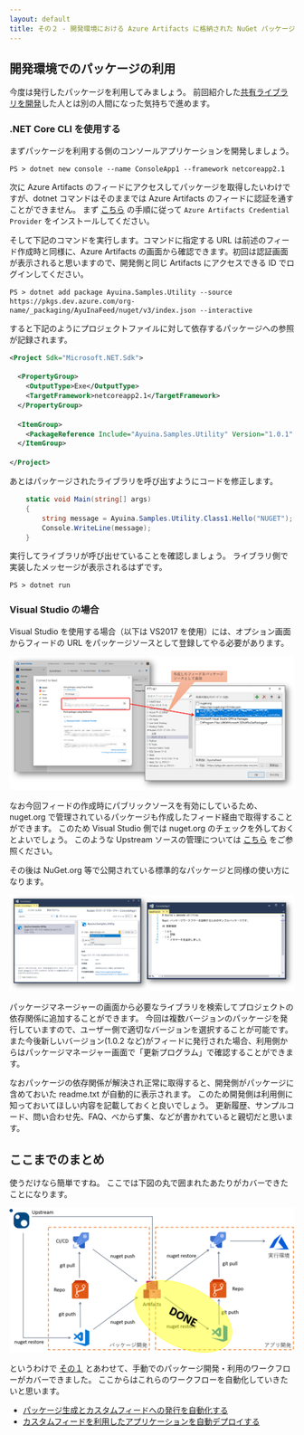 ```yaml
---
layout: default
title: その２ - 開発環境における Azure Artifacts に格納された NuGet パッケージの利用
---
```


## 開発環境でのパッケージの利用

今度は発行したパッケージを利用してみましょう。
前回紹介した[共有ライブラリを開発](./contents1.md)した人とは別の人間になった気持ちで進めます。

### .NET Core CLI を使用する

まずパッケージを利用する側のコンソールアプリケーションを開発しましょう。

```pwsh
PS > dotnet new console --name ConsoleApp1 --framework netcoreapp2.1
```

次に Azure Artifacts のフィードにアクセスしてパッケージを取得したいわけですが、dotnet コマンドはそのままでは Azure Artifacts のフィードに認証を通すことができません。
まず 
[こちら](https://docs.microsoft.com/ja-jp/azure/devops/artifacts/nuget/dotnet-exe?view=azure-devops)
の手順に従って `Azure Artifacts Credential Provider` をインストールしてください。

そして下記のコマンドを実行します。コマンドに指定する URL は前述のフィード作成時と同様に、Azure Artifacts の画面から確認できます。初回は認証画面が表示されると思いますので、開発側と同じ Artifacts にアクセスできる ID でログインしてください。

```pwsh
PS > dotnet add package Ayuina.Samples.Utility --source
https://pkgs.dev.azure.com/org-name/_packaging/AyuInaFeed/nuget/v3/index.json --interactive
```

すると下記のようにプロジェクトファイルに対して依存するパッケージへの参照が記録されます。

```xml
<Project Sdk="Microsoft.NET.Sdk">

  <PropertyGroup>
    <OutputType>Exe</OutputType>
    <TargetFramework>netcoreapp2.1</TargetFramework>
  </PropertyGroup>

  <ItemGroup>
    <PackageReference Include="Ayuina.Samples.Utility" Version="1.0.1" />
  </ItemGroup>

</Project>
```

あとはパッケージされたライブラリを呼び出すようにコードを修正します。

```csharp
    static void Main(string[] args)
    {
        string message = Ayuina.Samples.Utility.Class1.Hello("NUGET");
        Console.WriteLine(message);
    }
```

実行してライブラリが呼び出せていることを確認しましょう。
ライブラリ側で実装したメッセージが表示されるはずです。

```pwsh
PS > dotnet run
```

### Visual Studio の場合

Visual Studio を使用する場合（以下は VS2017 を使用）には、オプション画面からフィードの URL をパッケージソースとして登録してやる必要があります。

![パッケージソースの追加](./images/add-package-source-vs2017.png)

なお今回フィードの作成時にパブリックソースを有効にしているため、nuget.org で管理されているパッケージも作成したフィード経由で取得することができます。
このため Visual Studio 側では nuget.org のチェックを外しておくとよいでしょう。
このような Upstream ソースの管理については
[こちら](https://docs.microsoft.com/en-us/azure/devops/artifacts/how-to/set-up-upstream-sources?view=azure-devops)
をご参照ください。

その後は NuGet.org 等で公開されている標準的なパッケージと同様の使い方になります。

![パッケージの取得](./images/use-package-vs2017.png)

パッケージマネージャーの画面から必要なライブラリを検索してプロジェクトの依存関係に追加することができます。
今回は複数バージョンのパッケージを発行していますので、ユーザー側で適切なバージョンを選択することが可能です。
また今後新しいバージョン(1.0.2 など)がフィードに発行された場合、利用側からはパッケージマネージャー画面で「更新プログラム」で確認することができます。

なおパッケージの依存関係が解決され正常に取得すると、開発側がパッケージに含めておいた readme.txt が自動的に表示されます。
このため開発側は利用側に知っておいてほしい内容を記載しておくと良いでしょう。
更新履歴、サンプルコード、問い合わせ先、FAQ、べからず集、などが書かれていると親切だと思います。

## ここまでのまとめ

使うだけなら簡単ですね。
ここでは下図の丸で囲まれたあたりがカバーできたことになります。

![ここまでのまとめ](./images/package-management-workflow-restore-package.png)

というわけで [その１](./contents1.md) とあわせて、手動でのパッケージ開発・利用のワークフローがカバーできました。
ここからはこれらのワークフローを自動化していきたいと思います。

- [パッケージ生成とカスタムフィードへの発行を自動化する](./contents3.md)
- [カスタムフィードを利用したアプリケーションを自動デプロイする](./contents4.md)
